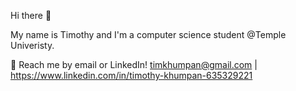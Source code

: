 Hi there 👋

My name is Timothy and I'm a computer science student @Temple Univeristy.

💬 Reach me by email or LinkedIn! timkhumpan@gmail.com | https://www.linkedin.com/in/timothy-khumpan-635329221
